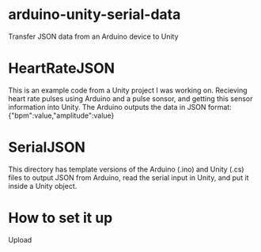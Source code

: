 # arduino-unity-serial-data
Transfer JSON data from an Arduino device to Unity

# HeartRateJSON
This is an example code from a Unity project I was working on. Recieving heart rate pulses using Arduino and a pulse sonsor, and getting this sensor information into Unity.
The Arduino outputs the data in JSON format: {"bpm":value,"amplitude":value}

# SerialJSON
This directory has template versions of the Arduino (.ino) and Unity (.cs) files to output JSON from Arduino, read the serial input in Unity, and put it inside a Unity object. 

# How to set it up
Upload 




